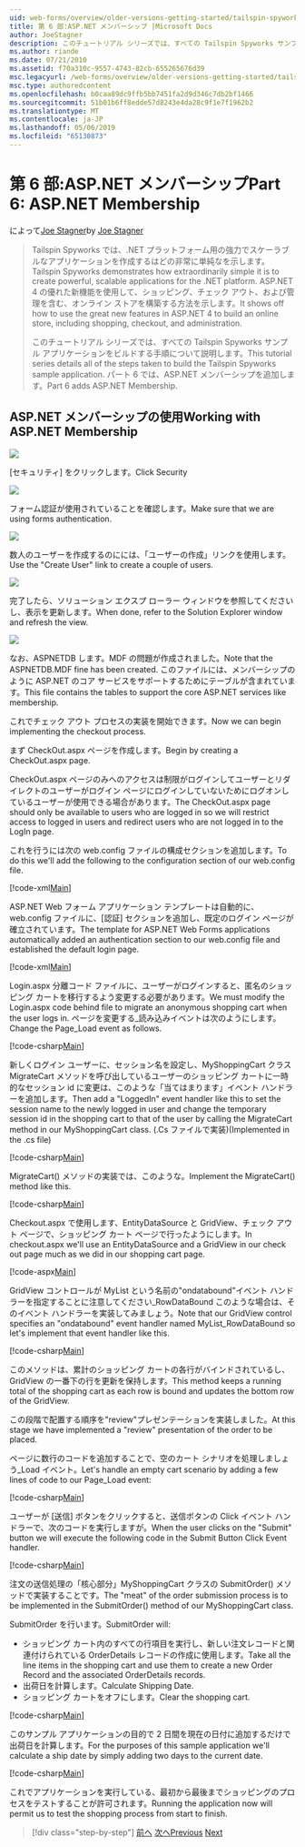 ```yaml
---
uid: web-forms/overview/older-versions-getting-started/tailspin-spyworks/tailspin-spyworks-part-6
title: 第 6 部:ASP.NET メンバーシップ |Microsoft Docs
author: JoeStagner
description: このチュートリアル シリーズでは、すべての Tailspin Spyworks サンプル アプリケーションをビルドする手順について説明します。 パート 6 では、ASP.NET メンバーシップを追加します。
ms.author: riande
ms.date: 07/21/2010
ms.assetid: f70a310c-9557-4743-82cb-655265676d39
msc.legacyurl: /web-forms/overview/older-versions-getting-started/tailspin-spyworks/tailspin-spyworks-part-6
msc.type: authoredcontent
ms.openlocfilehash: b0caa89dc9ffb5bb7451fa2d9d346c7db2bf1466
ms.sourcegitcommit: 51b01b6ff8edde57d8243e4da28c9f1e7f1962b2
ms.translationtype: MT
ms.contentlocale: ja-JP
ms.lasthandoff: 05/06/2019
ms.locfileid: "65130873"
---
```

# <a name="part-6-aspnet-membership"></a><span data-ttu-id="42daf-104">第 6 部:ASP.NET メンバーシップ</span><span class="sxs-lookup"><span data-stu-id="42daf-104">Part 6: ASP.NET Membership</span></span>

<span data-ttu-id="42daf-105">によって[Joe Stagner](https://github.com/JoeStagner)</span><span class="sxs-lookup"><span data-stu-id="42daf-105">by [Joe Stagner](https://github.com/JoeStagner)</span></span>

> <span data-ttu-id="42daf-106">Tailspin Spyworks では、.NET プラットフォーム用の強力でスケーラブルなアプリケーションを作成するはどの非常に単純なを示します。</span><span class="sxs-lookup"><span data-stu-id="42daf-106">Tailspin Spyworks demonstrates how extraordinarily simple it is to create powerful, scalable applications for the .NET platform.</span></span> <span data-ttu-id="42daf-107">ASP.NET 4 の優れた新機能を使用して、ショッピング、チェック アウト、および管理を含む、オンライン ストアを構築する方法を示します。</span><span class="sxs-lookup"><span data-stu-id="42daf-107">It shows off how to use the great new features in ASP.NET 4 to build an online store, including shopping, checkout, and administration.</span></span>
> 
> <span data-ttu-id="42daf-108">このチュートリアル シリーズでは、すべての Tailspin Spyworks サンプル アプリケーションをビルドする手順について説明します。</span><span class="sxs-lookup"><span data-stu-id="42daf-108">This tutorial series details all of the steps taken to build the Tailspin Spyworks sample application.</span></span> <span data-ttu-id="42daf-109">パート 6 では、ASP.NET メンバーシップを追加します。</span><span class="sxs-lookup"><span data-stu-id="42daf-109">Part 6 adds ASP.NET Membership.</span></span>

## <a id="_Toc260221672"></a>  <span data-ttu-id="42daf-110">ASP.NET メンバーシップの使用</span><span class="sxs-lookup"><span data-stu-id="42daf-110">Working with ASP.NET Membership</span></span>

![](tailspin-spyworks-part-6/_static/image1.png)

<span data-ttu-id="42daf-111">[セキュリティ] をクリックします。</span><span class="sxs-lookup"><span data-stu-id="42daf-111">Click Security</span></span>

![](tailspin-spyworks-part-6/_static/image1.jpg)

<span data-ttu-id="42daf-112">フォーム認証が使用されていることを確認します。</span><span class="sxs-lookup"><span data-stu-id="42daf-112">Make sure that we are using forms authentication.</span></span>

![](tailspin-spyworks-part-6/_static/image2.jpg)

<span data-ttu-id="42daf-113">数人のユーザーを作成するのにには、「ユーザーの作成」リンクを使用します。</span><span class="sxs-lookup"><span data-stu-id="42daf-113">Use the "Create User" link to create a couple of users.</span></span>

![](tailspin-spyworks-part-6/_static/image3.jpg)

<span data-ttu-id="42daf-114">完了したら、ソリューション エクスプ ローラー ウィンドウを参照してくださいし、表示を更新します。</span><span class="sxs-lookup"><span data-stu-id="42daf-114">When done, refer to the Solution Explorer window and refresh the view.</span></span>

![](tailspin-spyworks-part-6/_static/image2.png)

<span data-ttu-id="42daf-115">なお、ASPNETDB します。MDF の問題が作成されました。</span><span class="sxs-lookup"><span data-stu-id="42daf-115">Note that the ASPNETDB.MDF fine has been created.</span></span> <span data-ttu-id="42daf-116">このファイルには、メンバーシップのように ASP.NET のコア サービスをサポートするためにテーブルが含まれています。</span><span class="sxs-lookup"><span data-stu-id="42daf-116">This file contains the tables to support the core ASP.NET services like membership.</span></span>

<span data-ttu-id="42daf-117">これでチェック アウト プロセスの実装を開始できます。</span><span class="sxs-lookup"><span data-stu-id="42daf-117">Now we can begin implementing the checkout process.</span></span>

<span data-ttu-id="42daf-118">まず CheckOut.aspx ページを作成します。</span><span class="sxs-lookup"><span data-stu-id="42daf-118">Begin by creating a CheckOut.aspx page.</span></span>

<span data-ttu-id="42daf-119">CheckOut.aspx ページのみへのアクセスは制限がログインしてユーザーとリダイレクトのユーザーがログイン ページにログインしていないためにログオンしているユーザーが使用できる場合があります。</span><span class="sxs-lookup"><span data-stu-id="42daf-119">The CheckOut.aspx page should only be available to users who are logged in so we will restrict access to logged in users and redirect users who are not logged in to the LogIn page.</span></span>

<span data-ttu-id="42daf-120">これを行うには次の web.config ファイルの構成セクションを追加します。</span><span class="sxs-lookup"><span data-stu-id="42daf-120">To do this we'll add the following to the configuration section of our web.config file.</span></span>

[!code-xml[Main](tailspin-spyworks-part-6/samples/sample1.xml)]

<span data-ttu-id="42daf-121">ASP.NET Web フォーム アプリケーション テンプレートは自動的に、web.config ファイルに、[認証] セクションを追加し、既定のログイン ページが確立されています。</span><span class="sxs-lookup"><span data-stu-id="42daf-121">The template for ASP.NET Web Forms applications automatically added an authentication section to our web.config file and established the default login page.</span></span>

[!code-xml[Main](tailspin-spyworks-part-6/samples/sample2.xml)]

<span data-ttu-id="42daf-122">Login.aspx 分離コード ファイルに、ユーザーがログインすると、匿名のショッピング カートを移行するよう変更する必要があります。</span><span class="sxs-lookup"><span data-stu-id="42daf-122">We must modify the Login.aspx code behind file to migrate an anonymous shopping cart when the user logs in.</span></span> <span data-ttu-id="42daf-123">ページを変更する\_読み込みイベントは次のようにします。</span><span class="sxs-lookup"><span data-stu-id="42daf-123">Change the Page\_Load event as follows.</span></span>

[!code-csharp[Main](tailspin-spyworks-part-6/samples/sample3.cs)]

<span data-ttu-id="42daf-124">新しくログイン ユーザーに、セッション名を設定し、MyShoppingCart クラス MigrateCart メソッドを呼び出しているユーザーのショッピング カートに一時的なセッション id に変更は、このような「当てはまります」イベント ハンドラーを追加します。</span><span class="sxs-lookup"><span data-stu-id="42daf-124">Then add a "LoggedIn" event handler like this to set the session name to the newly logged in user and change the temporary session id in the shopping cart to that of the user by calling the MigrateCart method in our MyShoppingCart class.</span></span> <span data-ttu-id="42daf-125">(.Cs ファイルで実装)</span><span class="sxs-lookup"><span data-stu-id="42daf-125">(Implemented in the .cs file)</span></span>

[!code-csharp[Main](tailspin-spyworks-part-6/samples/sample4.cs)]

<span data-ttu-id="42daf-126">MigrateCart() メソッドの実装では、このような。</span><span class="sxs-lookup"><span data-stu-id="42daf-126">Implement the MigrateCart() method like this.</span></span>

[!code-csharp[Main](tailspin-spyworks-part-6/samples/sample5.cs)]

<span data-ttu-id="42daf-127">Checkout.aspx で使用します、EntityDataSource と GridView、チェック アウト ページで、ショッピング カート ページで行ったようにします。</span><span class="sxs-lookup"><span data-stu-id="42daf-127">In checkout.aspx we'll use an EntityDataSource and a GridView in our check out page much as we did in our shopping cart page.</span></span>

[!code-aspx[Main](tailspin-spyworks-part-6/samples/sample6.aspx)]

<span data-ttu-id="42daf-128">GridView コントロールが MyList という名前の"ondatabound"イベント ハンドラーを指定することに注意してください\_RowDataBound このような場合は、そのイベント ハンドラーを実装してみましょう。</span><span class="sxs-lookup"><span data-stu-id="42daf-128">Note that our GridView control specifies an "ondatabound" event handler named MyList\_RowDataBound so let's implement that event handler like this.</span></span>

[!code-csharp[Main](tailspin-spyworks-part-6/samples/sample7.cs)]

<span data-ttu-id="42daf-129">このメソッドは、累計のショッピング カートの各行がバインドされているし、GridView の一番下の行を更新を保持します。</span><span class="sxs-lookup"><span data-stu-id="42daf-129">This method keeps a running total of the shopping cart as each row is bound and updates the bottom row of the GridView.</span></span>

<span data-ttu-id="42daf-130">この段階で配置する順序を"review"プレゼンテーションを実装しました。</span><span class="sxs-lookup"><span data-stu-id="42daf-130">At this stage we have implemented a "review" presentation of the order to be placed.</span></span>

<span data-ttu-id="42daf-131">ページに数行のコードを追加することで、空のカート シナリオを処理しましょう\_Load イベント。</span><span class="sxs-lookup"><span data-stu-id="42daf-131">Let's handle an empty cart scenario by adding a few lines of code to our Page\_Load event:</span></span>

[!code-csharp[Main](tailspin-spyworks-part-6/samples/sample8.cs)]

<span data-ttu-id="42daf-132">ユーザーが [送信] ボタンをクリックすると、送信ボタンの Click イベント ハンドラーで、次のコードを実行しますが。</span><span class="sxs-lookup"><span data-stu-id="42daf-132">When the user clicks on the "Submit" button we will execute the following code in the Submit Button Click Event handler.</span></span>

[!code-csharp[Main](tailspin-spyworks-part-6/samples/sample9.cs)]

<span data-ttu-id="42daf-133">注文の送信処理の「核心部分」MyShoppingCart クラスの SubmitOrder() メソッドで実装することです。</span><span class="sxs-lookup"><span data-stu-id="42daf-133">The "meat" of the order submission process is to be implemented in the SubmitOrder() method of our MyShoppingCart class.</span></span>

<span data-ttu-id="42daf-134">SubmitOrder を行います。</span><span class="sxs-lookup"><span data-stu-id="42daf-134">SubmitOrder will:</span></span>

- <span data-ttu-id="42daf-135">ショッピング カート内のすべての行項目を実行し、新しい注文レコードと関連付けられている OrderDetails レコードの作成に使用します。</span><span class="sxs-lookup"><span data-stu-id="42daf-135">Take all the line items in the shopping cart and use them to create a new Order Record and the associated OrderDetails records.</span></span>
- <span data-ttu-id="42daf-136">出荷日を計算します。</span><span class="sxs-lookup"><span data-stu-id="42daf-136">Calculate Shipping Date.</span></span>
- <span data-ttu-id="42daf-137">ショッピング カートをオフにします。</span><span class="sxs-lookup"><span data-stu-id="42daf-137">Clear the shopping cart.</span></span>

[!code-csharp[Main](tailspin-spyworks-part-6/samples/sample10.cs)]

<span data-ttu-id="42daf-138">このサンプル アプリケーションの目的で 2 日間を現在の日付に追加するだけで出荷日を計算します。</span><span class="sxs-lookup"><span data-stu-id="42daf-138">For the purposes of this sample application we'll calculate a ship date by simply adding two days to the current date.</span></span>

[!code-csharp[Main](tailspin-spyworks-part-6/samples/sample11.cs)]

<span data-ttu-id="42daf-139">これでアプリケーションを実行している、最初から最後までショッピングのプロセスをテストすることが許可されます。</span><span class="sxs-lookup"><span data-stu-id="42daf-139">Running the application now will permit us to test the shopping process from start to finish.</span></span>

> [!div class="step-by-step"]
> <span data-ttu-id="42daf-140">[前へ](tailspin-spyworks-part-5.md)
> [次へ](tailspin-spyworks-part-7.md)</span><span class="sxs-lookup"><span data-stu-id="42daf-140">[Previous](tailspin-spyworks-part-5.md)
[Next](tailspin-spyworks-part-7.md)</span></span>
